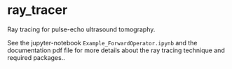 # ray_tracer

Ray tracing for pulse-echo ultrasound tomography. 

See the jupyter-notebook <code>Example_ForwardOperator.ipynb</code> and the documentation pdf file for more details about the ray tracing technique and required packages..

